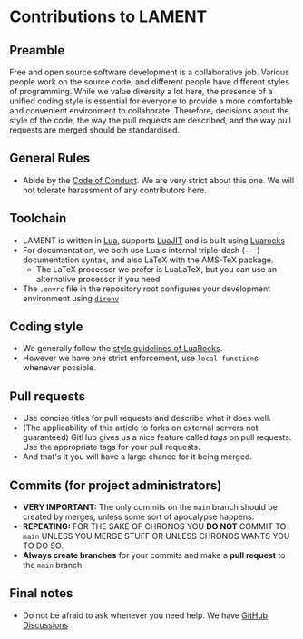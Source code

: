 # Contributions to LAMENT

## Preamble
Free and open source software development is a collaborative job. Various people work on the source code, and different people have different styles of programming. While we value diversity a lot here, the presence of a unified coding style is essential for everyone to provide a more comfortable and convenient environment to collaborate. Therefore, decisions about the style of the code, the way the pull requests are described, and the way pull requests are merged should be standardised.

## General Rules
- Abide by the [Code of Conduct](CODE_OF_CONDUCT.md). We are very strict about this one. We will not tolerate harassment of any contributors here.
## Toolchain
- LAMENT is written in [Lua](https://lua.org), supports [LuaJIT](https://luajit.org/) and is built using [Luarocks](https://luarocks.org)
- For documentation, we both use Lua's internal triple-dash (`---`) documentation syntax, and also LaTeX with the AMS-TeX package.
  - The LaTeX processor we prefer is LuaLaTeX, but you can use an alternative processor if you need
- The `.envrc` file in the repository root configures your development environment using [`direnv`](https://direnv.net/)

## Coding style
- We generally follow the [style guidelines of LuaRocks](https://github.com/luarocks/lua-style-guide).
- However we have one strict enforcement, use `local function`s whenever possible.

## Pull requests
- Use concise titles for pull requests and describe what it does well.
- (The applicability of this article to forks on external servers not guaranteed)
  GitHub gives us a nice feature called *tags* on pull requests. Use the appropriate tags for your pull requests.
- And that's it you will have a large chance for it being merged.

## Commits (for project administrators)
- **VERY IMPORTANT:** The only commits on the `main` branch should be created by merges, unless some sort of apocalypse happens.
- **REPEATING:** FOR THE SAKE OF CHRONOS YOU **DO NOT** COMMIT TO `main` UNLESS YOU MERGE STUFF OR UNLESS CHRONOS WANTS YOU TO DO SO.
- **Always create branches** for your commits and make a **pull request** to the `main` branch.

## Final notes
- Do not be afraid to ask whenever you need help. We have [GitHub Discussions](https://github.com/Sparkles-Laurel/lament/discussions/10)
